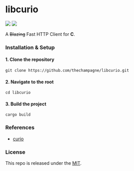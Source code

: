 # libcurio

[![](https://img.shields.io/github/v/tag/thechampagne/libcurio?label=version)](https://github.com/thechampagne/libcurio/releases/latest) [![](https://img.shields.io/github/license/thechampagne/libcurio)](https://github.com/thechampagne/libcurio/blob/main/LICENSE)

A ~~Blazing~~ Fast HTTP Client for **C**.

### Installation & Setup

#### 1. Clone the repository
```
git clone https://github.com/thechampagne/libcurio.git
```
#### 2. Navigate to the root
```
cd libcurio
```
#### 3. Build the project
```
cargo build
```

### References
 - [curio](https://github.com/AltriusRS/Curio)

### License

This repo is released under the [MIT](https://github.com/thechampagne/libcurio/blob/main/LICENSE).
